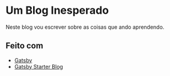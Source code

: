 # Um Blog Inesperado

Neste blog vou escrever sobre as coisas que ando aprendendo.

## Feito com

- [Gatsby](https://www.gatsbyjs.org/)
- [Gatsby Starter Blog](https://github.com/gatsbyjs/gatsby-starter-blog)
